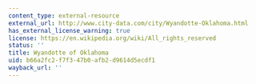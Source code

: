 ```yaml
---
content_type: external-resource
external_url: http://www.city-data.com/city/Wyandotte-Oklahoma.html
has_external_license_warning: true
license: https://en.wikipedia.org/wiki/All_rights_reserved
status: ''
title: Wyandotte of Oklahoma
uid: b66a2fc2-f7f3-47b0-afb2-d9614d5ecdf1
wayback_url: ''
---
```

